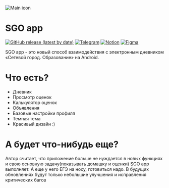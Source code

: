 ![Main icon](https://user-images.githubusercontent.com/80736171/200113626-8fb990eb-70fa-4bc6-97b7-3eead808e45e.svg)
# SGO app


[![GitHub release (latest by date)](https://img.shields.io/github/v/release/mezhendosina/che-zadali-app?style=for-the-badge)](https://github.com/mezhendosina/che-zadali-app/releases)      [![Telegram](https://img.shields.io/badge/Telegram-2CA5E0?style=for-the-badge&logo=telegram&logoColor=white)](https://sgoapp.t.me)     [![Notion](https://img.shields.io/badge/Notion-000000?style=for-the-badge&logo=notion&logoColor=white)](https://mezhendosina.notion.site/SGO-app-21f70e0303f445b38997c699622b480f)     [![Figma](https://img.shields.io/badge/figma-%23F24E1E.svg?style=for-the-badge&logo=figma&logoColor=white)](https://www.figma.com/file/l0DwI6QfV9nNMgAEp9z3aD/che-zadali-app?node-id=0%3A1)

SGO app - это новый способ взаимодействия с электронным дневником «Сетевой город. Образование» на Android.

# Что есть?
- Дневник
- Просмотр оценок
- Калькулятор оценок
- Объявления
- Базовые настройки профиля
- Темная тема
- Красивый дизайн :)

# А будет что-нибудь еще?
Автор считает, что приложение больше не нуждается в новых функциях и свою основную задачу(показывать домашку и оценки) SGO app выполняет. А еще у него ЕГЭ на носу, готовиться надо. В будущих обновлениях будут только небольшие улучшения и исправления критических багов 
